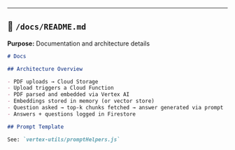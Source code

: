 ---

## 📁 `/docs/README.md`
**Purpose:** Documentation and architecture details

```md
# Docs

## Architecture Overview

- PDF uploads → Cloud Storage
- Upload triggers a Cloud Function
- PDF parsed and embedded via Vertex AI
- Embeddings stored in memory (or vector store)
- Question asked → top-k chunks fetched → answer generated via prompt
- Answers + questions logged in Firestore

## Prompt Template

See: `vertex-utils/promptHelpers.js`
```
